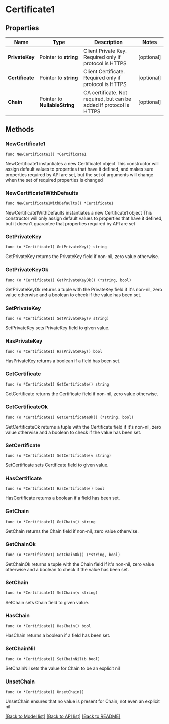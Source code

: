 # Certificate1

## Properties

Name | Type | Description | Notes
------------ | ------------- | ------------- | -------------
**PrivateKey** | Pointer to **string** | Client Private Key. Required only if protocol is HTTPS | [optional] 
**Certificate** | Pointer to **string** | Client Certificate. Required only if protocol is HTTPS | [optional] 
**Chain** | Pointer to **NullableString** | CA certificate. Not required, but can be added if protocol is HTTPS | [optional] 

## Methods

### NewCertificate1

`func NewCertificate1() *Certificate1`

NewCertificate1 instantiates a new Certificate1 object
This constructor will assign default values to properties that have it defined,
and makes sure properties required by API are set, but the set of arguments
will change when the set of required properties is changed

### NewCertificate1WithDefaults

`func NewCertificate1WithDefaults() *Certificate1`

NewCertificate1WithDefaults instantiates a new Certificate1 object
This constructor will only assign default values to properties that have it defined,
but it doesn't guarantee that properties required by API are set

### GetPrivateKey

`func (o *Certificate1) GetPrivateKey() string`

GetPrivateKey returns the PrivateKey field if non-nil, zero value otherwise.

### GetPrivateKeyOk

`func (o *Certificate1) GetPrivateKeyOk() (*string, bool)`

GetPrivateKeyOk returns a tuple with the PrivateKey field if it's non-nil, zero value otherwise
and a boolean to check if the value has been set.

### SetPrivateKey

`func (o *Certificate1) SetPrivateKey(v string)`

SetPrivateKey sets PrivateKey field to given value.

### HasPrivateKey

`func (o *Certificate1) HasPrivateKey() bool`

HasPrivateKey returns a boolean if a field has been set.

### GetCertificate

`func (o *Certificate1) GetCertificate() string`

GetCertificate returns the Certificate field if non-nil, zero value otherwise.

### GetCertificateOk

`func (o *Certificate1) GetCertificateOk() (*string, bool)`

GetCertificateOk returns a tuple with the Certificate field if it's non-nil, zero value otherwise
and a boolean to check if the value has been set.

### SetCertificate

`func (o *Certificate1) SetCertificate(v string)`

SetCertificate sets Certificate field to given value.

### HasCertificate

`func (o *Certificate1) HasCertificate() bool`

HasCertificate returns a boolean if a field has been set.

### GetChain

`func (o *Certificate1) GetChain() string`

GetChain returns the Chain field if non-nil, zero value otherwise.

### GetChainOk

`func (o *Certificate1) GetChainOk() (*string, bool)`

GetChainOk returns a tuple with the Chain field if it's non-nil, zero value otherwise
and a boolean to check if the value has been set.

### SetChain

`func (o *Certificate1) SetChain(v string)`

SetChain sets Chain field to given value.

### HasChain

`func (o *Certificate1) HasChain() bool`

HasChain returns a boolean if a field has been set.

### SetChainNil

`func (o *Certificate1) SetChainNil(b bool)`

 SetChainNil sets the value for Chain to be an explicit nil

### UnsetChain
`func (o *Certificate1) UnsetChain()`

UnsetChain ensures that no value is present for Chain, not even an explicit nil

[[Back to Model list]](../README.md#documentation-for-models) [[Back to API list]](../README.md#documentation-for-api-endpoints) [[Back to README]](../README.md)


